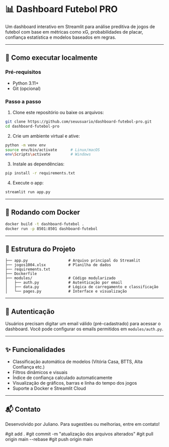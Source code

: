 # 📊 Dashboard Futebol PRO

Um dashboard interativo em Streamlit para análise preditiva de jogos de futebol com base em métricas como xG, probabilidades de placar, confiança estatística e modelos baseados em regras.

---

## 🚀 Como executar localmente

### Pré-requisitos
- Python 3.11+
- Git (opcional)

### Passo a passo

1. Clone este repositório ou baixe os arquivos:
```bash
git clone https://github.com/seuusuario/dashboard-futebol-pro.git
cd dashboard-futebol-pro
```

2. Crie um ambiente virtual e ative:
```bash
python -m venv env
source env/bin/activate      # Linux/macOS
env\Scripts\activate         # Windows
```

3. Instale as dependências:
```bash
pip install -r requirements.txt
```

4. Execute o app:
```bash
streamlit run app.py
```

---

## 🐳 Rodando com Docker

```bash
docker build -t dashboard-futebol .
docker run -p 8501:8501 dashboard-futebol
```

---

## 📁 Estrutura do Projeto
```
├── app.py                  # Arquivo principal do Streamlit
├── jogos1004.xlsx          # Planilha de dados
├── requirements.txt
├── Dockerfile
├── modules/                # Código modularizado
│   ├── auth.py             # Autenticação por email
│   ├── data.py             # Lógica de carregamento e classificação
│   └── pages.py            # Interface e visualização
```

---

## 🔐 Autenticação
Usuários precisam digitar um email válido (pré-cadastrado) para acessar o dashboard. Você pode configurar os emails permitidos em `modules/auth.py`.

---

## ✨ Funcionalidades
- Classificação automática de modelos (Vitória Casa, BTTS, Alta Confiança etc.)
- Filtros dinâmicos e visuais
- Índice de confiança calculado automaticamente
- Visualização de gráficos, barras e linha do tempo dos jogos
- Suporte a Docker e Streamlit Cloud

---

## 📬 Contato
Desenvolvido por Juliano. Para sugestões ou melhorias, entre em contato!


#git add .
#git commit -m "atualização dos arquivos alterados"
#git pull origin main --rebase
#git push origin main


